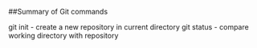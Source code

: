 ##Summary of Git commands

git init - create a new repository in current directory
git status - compare working directory with repository
